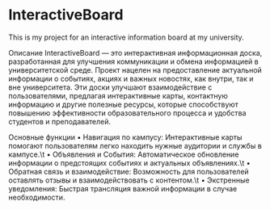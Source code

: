 # InteractiveBoard
This is my project for an interactive information board at my university.

Описание
InteractiveBoard — это интерактивная информационная доска, разработанная для улучшения коммуникации и обмена информацией в университетской среде. Проект нацелен на предоставление актуальной информации о событиях, акциях и важных новостях, как внутри, так и вне университета. Эти доски улучшают взаимодействие с пользователями, предлагая интерактивные карты, контактную информацию и другие полезные ресурсы, которые способствуют повышению эффективности образовательного процесса и удобства студентов и преподавателей.

Основные функции
 • Навигация по кампусу: Интерактивные карты помогают пользователям легко находить нужные аудитории и службы в кампусе.\t
 • Объявления и События: Автоматическое обновление информации о предстоящих событиях и актуальных объявлениях.\t
 • Обратная связь и взаимодействие: Возможность для пользователей оставлять отзывы и взаимодействовать с контентом.\t
 • Экстренные уведомления: Быстрая трансляция важной информации в случае необходимости.
